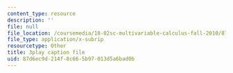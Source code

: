 ```yaml
---
content_type: resource
description: ''
file: null
file_location: /coursemedia/18-02sc-multivariable-calculus-fall-2010/87d6ec9d214f8c665b97013d5a6bad0b_6paZkmBMZwQ.srt
file_type: application/x-subrip
resourcetype: Other
title: 3play caption file
uid: 87d6ec9d-214f-8c66-5b97-013d5a6bad0b
---
```

